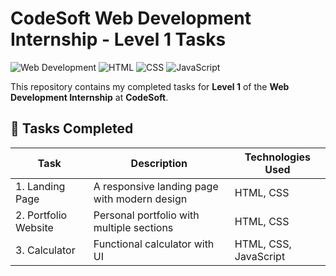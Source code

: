 # CodeSoft Web Development Internship - Level 1 Tasks

![Web Development](https://img.shields.io/badge/Web%20Development-Level%201-brightgreen)
![HTML](https://img.shields.io/badge/HTML-5-orange)
![CSS](https://img.shields.io/badge/CSS-3-blue)
![JavaScript](https://img.shields.io/badge/JavaScript-ES6-yellow)

This repository contains my completed tasks for **Level 1** of the **Web Development Internship** at **CodeSoft**.

## 🚀 Tasks Completed

| Task | Description | Technologies Used |
|------|------------|-------------------|
| 1. Landing Page | A responsive landing page with modern design | HTML, CSS |
| 2. Portfolio Website | Personal portfolio with multiple sections | HTML, CSS |
| 3. Calculator | Functional calculator with UI | HTML, CSS, JavaScript |


